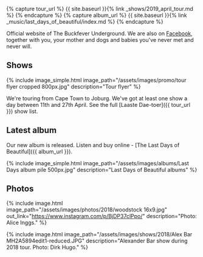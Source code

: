 ---
---

{% capture tour_url %}
    {{ site.baseurl }}{% link _shows/2019_april_tour.md %}
{% endcapture %}
{% capture album_url %}
    {{ site.baseurl }}{% link _music/last_days_of_beautiful/index.md %}
{% endcapture %}


Official website of The Buckfever Underground. We are also on [Facebook](https://www.facebook.com/TheBuckfeverUnderground), together with you, your mother and dogs and babies you've never met and never will.


## Shows

{% include image_simple.html
    image_path="/assets/images/promo/tour flyer cropped 800px.jpg"
    description="Tour flyer"
%}

We're touring from Cape Town to Joburg. We've got at least one show a day between 11th and 27th April. See the full [Laaste Dae-toer]({{ tour_url }}) show list.

<div id="show-list"></div>
<script>
    (function () {
        var tour = [{
                date: "2019-04-11",
                title: "Stellenbosch – Trude Gunther se huis",
            },
            {
                date: "2019-04-12",
                title: "Bainskloof (Wellington) - McBains",
            },
            {
                date: "2019-04-13",
                title: "Hermanus – Hermanus Brewery",
            },
            {
                date: "2019-04-14",
                title: "Knysna – House of Louw Claassens & Pieter Verhoef",
            },
            {
                date: "2019-04-15",
                title: "Port Elizabeth – Jill’s House in Newton Park",
            },
            {
                date: "2019-04-15",
                title: "Grahamstown – The Provost Café",
            }, {
                date: "2019-04-17",
                title: "Lunchtime (11 am): Somerset East – Karoo Tech Hub",
            }, {
                date: "2019-04-17",
                title: "Evening: Cradock – Victoria Manor",
            }, {
                date: "2019-04-18",
                title: "Lunchtime (11 am): Bethulie – Bethulie Boekehotel",
            }, {
                date: "2019-04-18",
                title: "Evening: Smithfield – Bowling Club",
            }, {
                date: "2019-04-19",
                title: "Rosendal – Yolla’s",
            }, {
                date: "2019-04-20",
                title: "Joburg - Dunkelder Onafhanklike Teater",
            }, {
                date: "2019-04-21",
                title: "Pretoria – Marguerite se huis in Rietondale",
            }, {
                date: "2019-04-22",
                title: "Clarens – Mt Horeb Manor",
            }, {
                date: "2019-04-23",
                title: "Dewetsdorp – Die Stoep @ Gemsboklaan",
            }, {
                date: "2019-04-24",
                title: "Britstown – The Old Mill Coffee Shop",
            }, {
                date: "2019-04-25",
                title: "Graaff-Reinet – Hartland Huis",
            }, {
                date: "2019-04-26",
                title: "Brunch: Leeu-Gamka",
            }, {
                date: "2019-04-26",
                title: "Evening: Cape Town - Alma Café",
            }, {
                date: "2019-04-27",
                title: "Darling – Evita se Perron",
            },
        ];

        var today = new Date();
        tour = tour.filter(show => new Date(show.date) >= today);
        var div = document.getElementById('show-list');

        if (tour.length) {
            var p = document.createElement('p');
            p.innerHTML = "Upcoming shows: ";
            div.appendChild(p);

            var ul = document.createElement('ul');
            for (var show of tour) {
                let li = document.createElement('li');
                li.innerHTML = `<b>${show.date}</b> ${show.title}`;
                ul.appendChild(li);
            }
            div.appendChild(ul);
        } else {
            var p = document.createElement('p');
            p.innerHTML = "The tour is finished. Look out for our shows planned for May."
            div.appendChild(p);
        }
    })();
</script>


## Latest album

Our new album is released. Listen and buy online - [The Last Days of Beautiful]({{ album_url }}).

{% include image_simple.html
    image_path="/assets/images/albums/Last Days album pile 500px.jpg"
    description="Last Days of Beautiful albums"
%}


## Photos

{% include image.html
    image_path="/assets/images/photos/2018/woodstock 16x9.jpg"
    out_link="https://www.instagram.com/p/BjDP37clPpo/"
    description="Photo: Alice Inggs."
%}

{% include image.html
    image_path="/assets/images/shows/2018/Alex Bar MH2A5894edit1-reduced.JPG"
    description="Alexander Bar show during 2018 tour. Photo: Dirk Hugo."
%}
